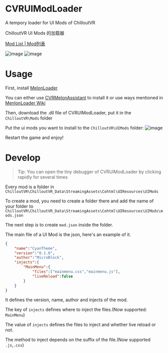 # CVRUIModLoader

A tempory loader for UI Mods of ChilloutVR

ChilloutVR UI Mods 的加载器

[Mod List | Mod列表](https://github.com/MicroCBer/CVRUIModLoader)

![image](https://user-images.githubusercontent.com/66859419/182022797-65f99eee-13be-4822-bd59-3cbb38b45a85.png)
![image](https://user-images.githubusercontent.com/66859419/182022831-2eb5a8e6-9f56-4451-aef2-b1eed9fcaee7.png)

# Usage

First, install [MelonLoader](https://melonwiki.xyz/)

You can either use [CVRMelonAssistant](https://github.com/knah/CVRMelonAssistant/releases/latest/download/CVRMelonAssistant.exe) to install it or use ways mentioned in [MenlonLoader Wiki](https://melonwiki.xyz/#/?id=automated-installation)

Then, download the .dll file of CVRUIModLoader, put it in the `ChilloutVR\Mods` folder

Put the ui mods you want to install to the `ChilloutVR\UIMods` folder:
![image](https://user-images.githubusercontent.com/66859419/182023503-04095177-ac37-44cb-9d7b-c2af4e9471f0.png)

Restart the game and enjoy!

# Develop

> Tip: You can open the tiny debugger of CVRUIModLoader by clicking rapidly for several times

Every mod is a folder in `ChilloutVR\ChilloutVR_Data\StreamingAssets\Cohtml\UIResources\UIMods`

To create a mod, you need to create a folder there and add the name of your folder to `ChilloutVR\ChilloutVR_Data\StreamingAssets\Cohtml\UIResources\UIMods\mods.json` 

The next step is to create `mod.json` inside the folder.

The main file of a UI Mod is the json, here's an example of it.
```json
{
    "name":"CyanTheme",
    "version":"0.1.0",
    "author":"MicroBlock",
    "injects":{
        "MainMenu":{
            "files":["mainmenu.css","mainmenu.js"],
            "liveReload":false
        }
    }
}
```
It defines the version, name, author and injects of the mod.

The key of `injects` defines where to inject the files.(Now supported: `MainMenu`)

The value of `injects` defines the files to inject and whether live reload or not.

The method to inject depends on the suffix of the file.(Now supported `.js`,`.css`)
